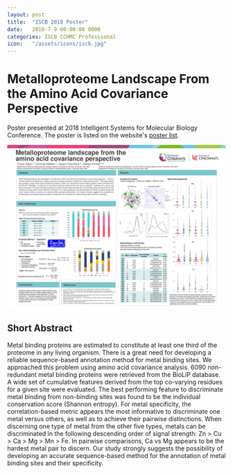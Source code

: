 ```yaml
---
layout: post
title:  "ISCB 2018 Poster"
date:   2018-7-9 00:00:00 0000
categories: ISCB CCHMC Professional 
icon:   "/assets/icons/iscb.jpg"
---
```


# Metalloproteome Landscape From the Amino Acid Covariance Perspective

Poster presented at 2018 Intelligent Systems for Molecular Biology Conference. The poster is listed on the website's [poster list](https://www.iscb.org/cms_addon/conferences/ismb2018/posters.php). 

[![Showcase Poster](/assets/projects/metalloproteome-poster.jpg)](https://drive.google.com/file/d/1_S-2Fh1qw-FN0dsjCJrH_xUfx_A8ngAI/view?usp=sharing)

## Short Abstract

Metal binding proteins are estimated to constitute at least one third of the proteome in any living organism. There is a great need for developing a reliable sequence-based annotation method for metal binding sites. We approached this problem using amino acid covariance analysis. 6090 non-redundant metal binding proteins were retrieved from the BioLiP database. A wide set of cumulative features derived from the top co-varying residues for a given site were evaluated. The best performing feature to discriminate metal binding from non-binding sites was found to be the individual conservation score (Shannon entropy). For metal specificity, the correlation-based metric appears the most informative to discriminate one metal versus others, as well as to achieve their pairwise distinctions. When discerning one type of metal from the other five types, metals can be discriminated in the following descending order of signal strength: Zn > Cu > Ca > Mg > Mn > Fe. In pairwise comparisons, Ca vs Mg appears to be the hardest metal pair to discern. Our study strongly suggests the possibility of developing an accurate sequence-based method for the annotation of metal binding sites and their specificity.
